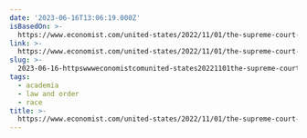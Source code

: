 ```yaml
---
date: '2023-06-16T13:06:19.000Z'
isBasedOn: >-
  https://www.economist.com/united-states/2022/11/01/the-supreme-court-seems-ready-to-toss-out-affirmative-action
link: >-
  https://www.economist.com/united-states/2022/11/01/the-supreme-court-seems-ready-to-toss-out-affirmative-action
slug: >-
  2023-06-16-httpswwweconomistcomunited-states20221101the-supreme-court-seems-ready-to-toss-out-affirmative-action
tags:
  - academia
  - law and order
  - race
title: >-
  https://www.economist.com/united-states/2022/11/01/the-supreme-court-seems-ready-to-toss-out-affirmative-action
---
```


